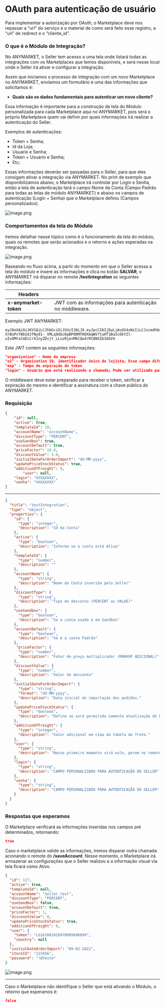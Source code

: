# OAuth para autenticação de usuário

Para implementar a autorização por OAuth, o Marketplace deve nos repassar a “url“ do serviço e o material de como será feito esse registro, a “url” de redirect  e o “cliente_id”.



### O que é o Módulo de Integração?
No ANYMARKET, o Seller tem acesso a uma tela onde listará todas as integrações com os Marketplaces que temos disponíveis, e será nesse local onde o Seller irá ativar e configurar a integração.

Assim que iniciamos o processo de integração com um novo Marketplace no ANYMARKET, enviamos um formulário e uma das informações que solicitamos é:

- **Quais são os dados fundamentais para autenticar um novo cliente?** 

Essa informação é importante para a construção da tela do Módulo personalizada para cada Marketplace aqui no ANYMARKET, pois será o próprio Marketplace quem vai definir por quais informações irá realizar a autenticação do Seller.

Exemplos de autenticações:
- Token + Senha;
- Id da Loja;
- Usuario e Senha;
- Token + Usuario e Senha;
- Etc;

Essas informações deverão ser passadas para o Seller, para que eles consigam ativar a integração via ANYMARKET. No print de exemplo que disponibilizamos abaixo, o Marketplace irá controlar por Login e Senha, então a tela de autenticação terá o campo Nome da Conta (Campo Padrão para todas as telas de módulo ANYMARKET) e abaixo os campos de autenticação (Login + Senha) que o Marketplace definiu (Campos personalizados).
<!--
focus: false
-->
![image.png](https://stoplight.io/api/v1/projects/cHJqOjgzMDA1/images/1hmZJccVDNo)


### Comportamentos da tela do Módulo
Iremos detalhar nesse tópico como é o funcionamento da tela do módulo, quais os remotes que serão acionados e o retorno e ações esperadas na integração.

<!--
focus: false
-->
![image.png](http://s3-sa-east-1.amazonaws.com/images.anymarket.com.br/31479673./7B7E4D33758DA4CA5602ACE8D851A890/standard_resolution.jpg)


Baseando no fluxo acima, a partir do momento em que o Seller acessa a tela do módulo e insere as informações e clica no botão **SALVAR**, o ANYMARKET irá disparar no remote **/testIntegration** as seguintes informações:

|Headers||
|-------|--|
|**x-anymarket-token** | JWT com as informações para autenticação no middleware. |


Exemplo JWT ANYMARKET:

```
eyJ0eXAiOiJKV1QiLCJhbGciOiJSUzI1NiJ9.eyJpcCI6IjEwLjAuOS4xNzIiLCJvcmdhbml6YXRpb24iOiJBTllNQVJLRVQgVGVzdGUgLSBCcmFzaWwiLCJvaSI6IjIyNDQ5NTA0LiIsImV4cCI6MTYxMjc5MTI2NCwibG9naW4iOiJkYW5pbG8ub2xpdmVpcmFAZGIxLmNvbS5iciJ9.FKF8wRb97xZmpakGbkoYfO0cjIkj48rwcis4DOGlUEh4cD98sFRJTVfrmMOaAe-XrBoPvTWbSdJfNy81-_VMLq9dbcKpBPO8MfHDXmqWV7tuHT1BaIcOkYZl-uIvOMtxCmDiCrX1ny2DvjY_LLuzRjexM6CQw4rRt8NXZb3dGV4
```

Este JWT contem as seguintes informações:

``` json
"organization" - Nome da empresa
"oi" - Organization ID, identificador único do lojista; Esse campo diferencia os sellers
"exp" - Tempo de expiração do token
"login" - Usuário que está realizando a chamada; Pode ser utilizado para fins de auditoria
````
O middleware deve estar preparado para receber o token, verificar a expiração do mesmo e identificar a assinatura com a chave pública do ANYMARKET.


### Requisição

```json title="POST: \testIntegration" lineNumbers
{
	"id": null,
	"active": true,
	"templateId": 10,
	"accountName": "accountName",
	"discountType": "PERCENT",
	"useSandbox": true,
	"accountDefault": true,
	"priceFactor": 10.0,
	"discountValue": 5.0,
	"initialDateForOrderImport": "dd-MM-yyyy",
	"updatePriceStockStatus": true,
	"additionOfFreight": 0,
        "user": null,
	"login": "XXXXXXXX",
	"senha": "XXXXXXXX"
}
```
---

``` json json_schema
{
  "title": "testIntegration",
  "type": "object",
  "properties": {
    "id": {
      "type": "integer",
      "description": "Id da Conta"
    },
    "active": {
      "type": "boolean",
      "description": "Informa se a conta está Ativa"
    },
    "templateId": {
      "type": "number",
      "description": ""
    },
    "accountName": {
      "type": "string",
      "description": "Nome da Conta inserida pelo Seller"
    },
    "discountType": {
      "type": "string",
      "description": "Tipo de desconto (PERCENT ou VALUE)"
    },
    "useSandbox": {
      "type": "boolean",
      "description": "Se a conta usada é em Sandbox"
    },
    "accountDefault": {
      "type": "boolean",
      "description": "Se é a conta Padrão"
    },
     "priceFactor": {
      "type": "number",
      "description": "Fator de preço multiplicador (MARKUP ADICIONAL)"
    },
    "discountValue": {
      "type": "number",
      "description": "Valor de desconto"
    },
    "initialDateForOrderImport": {
      "type": "string",
      "format": "dd-MM-yyyy",
      "description": "Data inicial de importação dos pedidos."
    },
    "updatePriceStockStatus": {
      "type": "boolean",
      "description": "Define se será permitido somente atualização de Preço, Estoque e Status"
    },
    "additionOfFreight": {
      "type": "integer",
      "description": "Valor adicional em cima da tabela de frete."
    },
    "user": {
      "type": "string",
      "description": "Nesse primeiro momento virá nulo, porem no remote do saveAccount, terá as informações do Token do Seller.."
    },
    "login": {
      "type": "string",
      "description": "CAMPO PERSONALIZADO PARA AUTENTICAÇÃO DO SELLER"
    },
    "senha": {
      "type": "string",
      "description": "CAMPO PERSONALIZADO PARA AUTENTICAÇÃO DO SELLER"
    }
  }
}
```

### Respostas que esperamos

O Marketplace verificará as informações inseridas nos campos pré determinados, retornando:

```json title="200 - OK" 
true
```

Caso o marketplace valide as informações, iremos disparar outra chamada acionando o remote do **/saveAccount**. Nesse momento, o Marketplace irá armazenar as configurações que o Seller realizou e a informação visual via tela ficará como Ativo. 

```json title="POST: \saveAccount" lineNumbers
{
  "id": 127,
  "active": true,
  "templateId": null,
  "accountName": "Seller_test",
  "discountType": "PERCENT",
  "useSandbox": false,
  "accountDefault": true,
  "priceFactor": 1,
  "discountValue": 0,
  "updatePriceStockStatus": true,
  "additionOfFreight": 0,
  "user": {
    "token": "LG1620824269786R9896699",
    "country": null
  },
  "initialDateOrderImport": "09-02-2022",
  "storeId": "123456",
  "password": "!@Teste"
}
```

<!--
focus: false
-->
![image.png](http://s3-sa-east-1.amazonaws.com/images.anymarket.com.br/31479673./C1A420E49D1741D21E779CEDF06C088E/standard_resolution.jpg)

---

Caso o Marketplace não identifique o Seller que está ativando o Módulo, o retorno que esperamos é:
```json title="401 - Unauthorized"  
false
```

